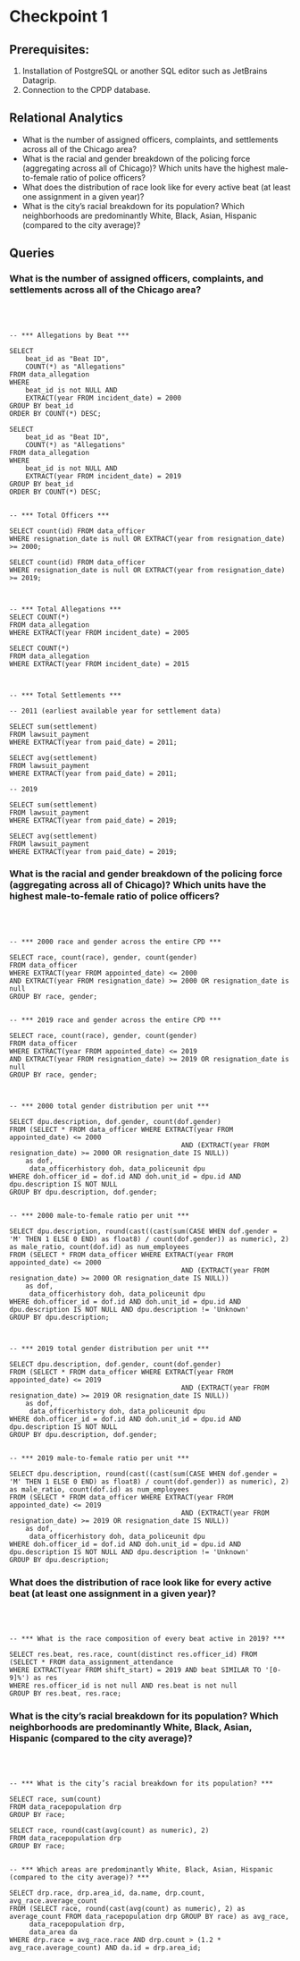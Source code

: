 # Checkpoint 1

## Prerequisites:
1. Installation of PostgreSQL or another SQL editor such as JetBrains Datagrip.
2. Connection to the CPDP database.

## Relational Analytics
* What is the number of assigned officers, complaints, and settlements across all of the Chicago area?
* What is the racial and gender breakdown of the policing force (aggregating across all of Chicago)? Which units have the highest male-to-female ratio of police officers?
* What does the distribution of race look like for every active beat (at least one assignment in a given year)?
* What is the city’s racial breakdown for its population? Which neighborhoods are predominantly White, Black, Asian, Hispanic (compared to the city average)?


## Queries

### What is the number of assigned officers, complaints, and settlements across all of the Chicago area?
<br><br>
```
-- *** Allegations by Beat ***

SELECT
    beat_id as "Beat ID",
    COUNT(*) as "Allegations"
FROM data_allegation
WHERE
    beat_id is not NULL AND
    EXTRACT(year FROM incident_date) = 2000
GROUP BY beat_id
ORDER BY COUNT(*) DESC;

SELECT
    beat_id as "Beat ID",
    COUNT(*) as "Allegations"
FROM data_allegation
WHERE
    beat_id is not NULL AND
    EXTRACT(year FROM incident_date) = 2019
GROUP BY beat_id
ORDER BY COUNT(*) DESC;


-- *** Total Officers ***

SELECT count(id) FROM data_officer
WHERE resignation_date is null OR EXTRACT(year from resignation_date) >= 2000;

SELECT count(id) FROM data_officer
WHERE resignation_date is null OR EXTRACT(year from resignation_date) >= 2019;



-- *** Total Allegations ***
SELECT COUNT(*)
FROM data_allegation
WHERE EXTRACT(year FROM incident_date) = 2005

SELECT COUNT(*)
FROM data_allegation
WHERE EXTRACT(year FROM incident_date) = 2015



-- *** Total Settlements ***

-- 2011 (earliest available year for settlement data)

SELECT sum(settlement)
FROM lawsuit_payment
WHERE EXTRACT(year from paid_date) = 2011;

SELECT avg(settlement)
FROM lawsuit_payment
WHERE EXTRACT(year from paid_date) = 2011;

-- 2019

SELECT sum(settlement)
FROM lawsuit_payment
WHERE EXTRACT(year from paid_date) = 2019;

SELECT avg(settlement)
FROM lawsuit_payment
WHERE EXTRACT(year from paid_date) = 2019;

```

### What is the racial and gender breakdown of the policing force (aggregating across all of Chicago)? Which units have the highest male-to-female ratio of police officers?
<br><br>
```
-- *** 2000 race and gender across the entire CPD ***

SELECT race, count(race), gender, count(gender)
FROM data_officer
WHERE EXTRACT(year FROM appointed_date) <= 2000
AND EXTRACT(year FROM resignation_date) >= 2000 OR resignation_date is null
GROUP BY race, gender;


-- *** 2019 race and gender across the entire CPD ***

SELECT race, count(race), gender, count(gender)
FROM data_officer
WHERE EXTRACT(year FROM appointed_date) <= 2019
AND EXTRACT(year FROM resignation_date) >= 2019 OR resignation_date is null
GROUP BY race, gender;



-- *** 2000 total gender distribution per unit ***

SELECT dpu.description, dof.gender, count(dof.gender)
FROM (SELECT * FROM data_officer WHERE EXTRACT(year FROM appointed_date) <= 2000
                                           AND (EXTRACT(year FROM resignation_date) >= 2000 OR resignation_date IS NULL))
    as dof,
     data_officerhistory doh, data_policeunit dpu
WHERE doh.officer_id = dof.id AND doh.unit_id = dpu.id AND dpu.description IS NOT NULL
GROUP BY dpu.description, dof.gender;


-- *** 2000 male-to-female ratio per unit *** 

SELECT dpu.description, round(cast((cast(sum(CASE WHEN dof.gender = 'M' THEN 1 ELSE 0 END) as float8) / count(dof.gender)) as numeric), 2) as male_ratio, count(dof.id) as num_employees
FROM (SELECT * FROM data_officer WHERE EXTRACT(year FROM appointed_date) <= 2000
                                           AND (EXTRACT(year FROM resignation_date) >= 2000 OR resignation_date IS NULL))
    as dof,
     data_officerhistory doh, data_policeunit dpu
WHERE doh.officer_id = dof.id AND doh.unit_id = dpu.id AND dpu.description IS NOT NULL AND dpu.description != 'Unknown'
GROUP BY dpu.description;



-- *** 2019 total gender distribution per unit ***

SELECT dpu.description, dof.gender, count(dof.gender)
FROM (SELECT * FROM data_officer WHERE EXTRACT(year FROM appointed_date) <= 2019
                                           AND (EXTRACT(year FROM resignation_date) >= 2019 OR resignation_date IS NULL))
    as dof,
     data_officerhistory doh, data_policeunit dpu
WHERE doh.officer_id = dof.id AND doh.unit_id = dpu.id AND dpu.description IS NOT NULL
GROUP BY dpu.description, dof.gender;


-- *** 2019 male-to-female ratio per unit ***

SELECT dpu.description, round(cast((cast(sum(CASE WHEN dof.gender = 'M' THEN 1 ELSE 0 END) as float8) / count(dof.gender)) as numeric), 2) as male_ratio, count(dof.id) as num_employees
FROM (SELECT * FROM data_officer WHERE EXTRACT(year FROM appointed_date) <= 2019
                                           AND (EXTRACT(year FROM resignation_date) >= 2019 OR resignation_date IS NULL))
    as dof,
     data_officerhistory doh, data_policeunit dpu
WHERE doh.officer_id = dof.id AND doh.unit_id = dpu.id AND dpu.description IS NOT NULL AND dpu.description != 'Unknown'
GROUP BY dpu.description;
```


### What does the distribution of race look like for every active beat (at least one assignment in a given year)?
<br><br>
```
-- *** What is the race composition of every beat active in 2019? ***

SELECT res.beat, res.race, count(distinct res.officer_id) FROM
(SELECT * FROM data_assignment_attendance
WHERE EXTRACT(year FROM shift_start) = 2019 AND beat SIMILAR TO '[0-9]%') as res
WHERE res.officer_id is not null AND res.beat is not null
GROUP BY res.beat, res.race;
```


### What is the city’s racial breakdown for its population? Which neighborhoods are predominantly White, Black, Asian, Hispanic (compared to the city average)?
<br><br>
```
-- *** What is the city’s racial breakdown for its population? ***

SELECT race, sum(count)
FROM data_racepopulation drp
GROUP BY race;

SELECT race, round(cast(avg(count) as numeric), 2)
FROM data_racepopulation drp
GROUP BY race;


-- *** Which areas are predominantly White, Black, Asian, Hispanic (compared to the city average)? ***

SELECT drp.race, drp.area_id, da.name, drp.count, avg_race.average_count
FROM (SELECT race, round(cast(avg(count) as numeric), 2) as average_count FROM data_racepopulation drp GROUP BY race) as avg_race,
     data_racepopulation drp,
     data_area da
WHERE drp.race = avg_race.race AND drp.count > (1.2 * avg_race.average_count) AND da.id = drp.area_id;
```
